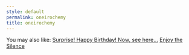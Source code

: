 ```yaml
---
style: default
permalink: oneirochemy
title: oneirochemy
---
```

You may also like:
[Surprise! Happy Birthday! Now, see here...](http://scp-wiki.net/surprise-happy-birthday-5)
[Enjoy the Silence](http://scp-wiki.net/enjoy-the-silence)
